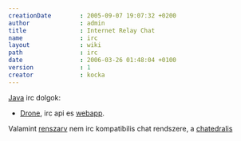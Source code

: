 ```yaml
---
creationDate        : 2005-09-07 19:07:32 +0200 
author              : admin 
title               : Internet Relay Chat 
name                : irc 
layout              : wiki 
path                : irc 
date                : 2006-03-26 01:48:04 +0100 
version             : 1 
creator             : kocka 
---
```

[Java](java.html) irc dolgok:

*   [Drone](drone.html), irc api es [webapp](webapp.html).

Valamint [renszarv](renszarv.html) nem irc kompatibilis chat rendszere, a [chatedralis](http://www.chatedralis.hu/)
